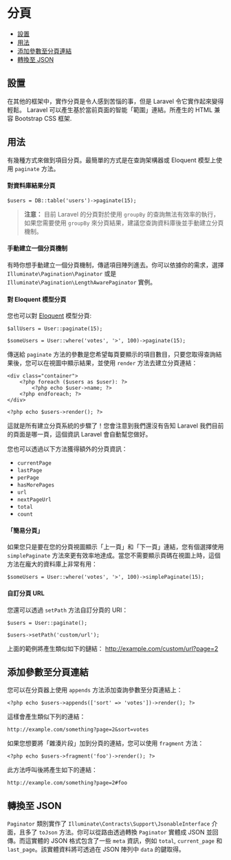 # 分頁

- [設置](#configuration)
- [用法](#usage)
- [添加參數至分頁連結](#appending-to-pagination-links)
- [轉換至 JSON](#converting-to-json)

<a name="configuration"></a>
## 設置

在其他的框架中，實作分頁是令人感到苦惱的事，但是 Laravel 令它實作起來變得輕鬆。 Laravel 可以產生基於當前頁面的智能「範圍」連結。所產生的 HTML 兼容 Bootstrap CSS 框架.

<a name="usage"></a>
## 用法

有幾種方式來做到項目分頁。最簡單的方式是在查詢架構器或 Eloquent 模型上使用 `paginate` 方法。

#### 對資料庫結果分頁

	$users = DB::table('users')->paginate(15);

> **注意：** 目前 Laravel 的分頁對於使用 `groupBy` 的查詢無法有效率的執行，如果您需要使用 `groupBy` 來分頁結果，建議您查詢資料庫後並手動建立分頁機制。

#### 手動建立一個分頁機制

有時你想手動建立一個分頁機制，傳遞項目陣列進去。你可以依據你的需求，選擇 `Illuminate\Pagination\Paginator` 或是 `Illuminate\Pagination\LengthAwarePaginator` 實例。

#### 對 Eloquent 模型分頁

您也可以對 [Eloquent](/docs/5.0/eloquent) 模型分頁:

	$allUsers = User::paginate(15);

	$someUsers = User::where('votes', '>', 100)->paginate(15);

傳送給 `paginate` 方法的參數是您希望每頁要顯示的項目數目，只要您取得查詢結果後，您可以在視圖中顯示結果，並使用 `render` 方法去建立分頁連結：

	<div class="container">
		<?php foreach ($users as $user): ?>
			<?php echo $user->name; ?>
		<?php endforeach; ?>
	</div>

	<?php echo $users->render(); ?>

這就是所有建立分頁系統的步驟了！您會注意到我們還沒有告知 Laravel 我們目前的頁面是哪一頁，這個資訊 Laravel 會自動幫您做好。

您也可以透過以下方法獲得額外的分頁資訊：

- `currentPage`
- `lastPage`
- `perPage`
- `hasMorePages`
- `url`
- `nextPageUrl`
- `total`
- `count`

#### 「簡易分頁」

如果您只是要在您的分頁視圖顯示「上一頁」和「下一頁」連結，您有個選擇使用 `simplePaginate` 方法來更有效率地達成。當您不需要顯示頁碼在視圖上時，這個方法在龐大的資料庫上非常有用：

	$someUsers = User::where('votes', '>', 100)->simplePaginate(15);

#### 自訂分頁 URL

您還可以透過 `setPath` 方法自訂分頁的 URI：

	$users = User::paginate();

	$users->setPath('custom/url');

上面的範例將產生類似如下的鏈結：
http://example.com/custom/url?page=2

<a name="appending-to-pagination-links"></a>
## 添加參數至分頁連結

您可以在分頁器上使用 `appends` 方法添加查詢參數至分頁連結上：

	<?php echo $users->appends(['sort' => 'votes'])->render(); ?>

這樣會產生類似下列的連結：

	http://example.com/something?page=2&sort=votes

如果您想要將「雜湊片段」加到分頁的連結，您可以使用 `fragment` 方法：

	<?php echo $users->fragment('foo')->render(); ?>

此方法呼叫後將產生如下的連結：

	http://example.com/something?page=2#foo

<a name="converting-to-json"></a>
## 轉換至 JSON

`Paginator` 類別實作了 `Illuminate\Contracts\Support\JsonableInterface` 介面，且多了 `toJson` 方法。你可以從路由透過轉換 `Paginator` 實體成 JSON 並回傳。而這實體的 JSON 格式包含了一些 `meta` 資訊，例如 `total`, `current_page` 和 `last_page`。該實體資料將可透過在 JSON 陣列中 `data` 的鍵取得。
